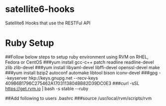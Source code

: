 # satellite6-hooks
Satellite6 Hooks that use the RESTFul API

# Ruby Setup
##Follow below steps to setup ruby environment using RVM on RHEL, Fedora or CentOS
###yum install gcc-c++ patch readline readline-devel zlib zlib-devel
###yum install libyaml-devel libffi-devel openssl-devel make
###yum install bzip2 autoconf automake libtool bison iconv-devel
###gpg --keyserver hkp://keys.gnupg.net --recv-keys 409B6B1796C275462A1703113804BB82D39DC0E3
###curl -sSL https://get.rvm.io | bash -s stable --ruby

##Add following to users .bashrc
###source /usr/local/rvm/scripts/rvm
